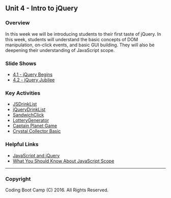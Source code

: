 ## Unit 4 - Intro to jQuery

### Overview

In this week we will be introducing students to their first taste of jQuery. In this week, students will understand the basic concepts of DOM manipulation, on-click events, and basic GUI building. They will also be deepening their understanding of JavaScript scope.

### Slide Shows

* [4.1 - jQuery Begins](jQueryBegins.pptx)
* [4.2 - jQuery Jubilee]()

### Key Activities

* [JSDrinkList](Activities/02-JSDrinkList)
* [jQueryDrinkList](Activities/04-jQueryDrinkList)
* [SandwichClick](Activities/06-SandwichClick)
* [LotteryGenerator](Activities/08-LotteryGenerator)
* [Captain Planet Game](Activities/10-CaptainPlanetGame)
* [Crystal Collector Basic](Activities/12-CrystalExample)

### Helpful Links

* [JavaScript and jQuery](http://www.amazon.com/JavaScript-JQuery-Interactive-Front-End-Development/dp/1118531647/ref=sr_1_1?s=books&ie=UTF8&qid=1460751938&sr=1-1)
* [What You Should Know About JavaScript Scope](https://spin.atomicobject.com/2014/10/20/javascript-scope-closures/)

- - -

### Copyright

Coding Boot Camp (C) 2016. All Rights Reserved.
